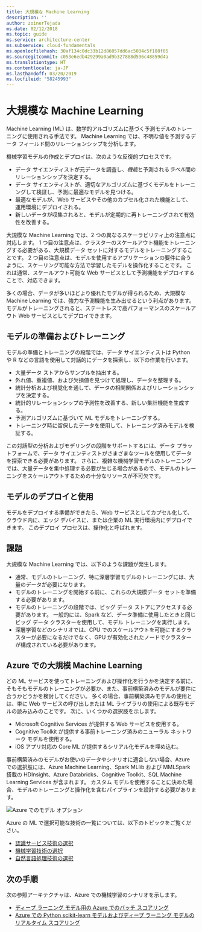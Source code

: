 ```yaml
---
title: 大規模な Machine Learning
description: ''
author: zoinerTejada
ms.date: 02/12/2018
ms.topic: guide
ms.service: architecture-center
ms.subservice: cloud-fundamentals
ms.openlocfilehash: 30af134c0dc33b12d86057dd6ac5034c5f108f05
ms.sourcegitcommit: c053e6edb429299a0ad9b327888d596c48859d4a
ms.translationtype: HT
ms.contentlocale: ja-JP
ms.lasthandoff: 03/20/2019
ms.locfileid: "58245993"
---
```

# <a name="machine-learning-at-scale"></a>大規模な Machine Learning

Machine Learning (ML) は、数学的アルゴリズムに基づく予測モデルのトレーニングに使用される手法です。 Machine Learning では、不明な値を予測するデータ フィールド間のリレーションシップを分析します。

機械学習モデルの作成とデプロイは、次のような反復的プロセスです。

- データ サイエンティストが元データを調査し、*機能*と予測される*ラベル*間のリレーションシップを決定する。
- データ サイエンティストが、適切なアルゴリズムに基づくモデルをトレーニングして検証し、予測に最適なモデルを見つける。
- 最適なモデルが、Web サービスやその他のカプセル化された機能として、運用環境にデプロイされる。
- 新しいデータが収集されると、モデルが定期的に再トレーニングされて有効性を改善する。

大規模な Machine Learning では、2 つの異なるスケーラビリティ上の注意点に対応します。 1 つ目の注意点は、クラスターのスケールアウト機能をトレーニングする必要がある、大規模データ セットに対するモデルをトレーニングすることです。 2 つ目の注意点は、モデルを使用するアプリケーションの要件に合うように、スケーリング可能な方法で学習したモデルを操作化することです。 これは通常、スケールアウト可能な Web サービスとして予測機能をデプロイすることで、対応できます。

多くの場合、データが多いほどより優れたモデルが得られるため、大規模な Machine Learning では、強力な予測機能を生み出せるという利点があります。 モデルがトレーニングされると、ステートレスで高パフォーマンスのスケールアウト Web サービスとしてデプロイできます。

## <a name="model-preparation-and-training"></a>モデルの準備およびトレーニング

モデルの準備とトレーニングの段階では、データ サイエンティストは Python や R などの言語を使用して対話的にデータを探索し、以下の作業を行います。

- 大量データ ストアからサンプルを抽出する。
- 外れ値、重複値、および欠損値を見つけて処理し、データを整理する。
- 統計分析および視覚化を通して、データの相関関係およびリレーションシップを決定する。
- 統計的リレーションシップの予測性を改善する、新しい集計機能を生成する。
- 予測アルゴリズムに基づいて ML モデルをトレーニングする。
- トレーニング時に留保したデータを使用して、トレーニング済みモデルを検証する。

この対話型の分析およびモデリングの段階をサポートするには、データ プラットフォームで、データ サイエンティストがさまざまなツールを使用してデータを探索できる必要があります。 さらに、複雑な機械学習モデルのトレーニングでは、大量データを集中処理する必要が生じる場合があるので、モデルのトレーニングをスケールアウトするための十分なリソースが不可欠です。

## <a name="model-deployment-and-consumption"></a>モデルのデプロイと使用

モデルをデプロイする準備ができたら、Web サービスとしてカプセル化して、クラウド内に、エッジ デバイスに、または企業の ML 実行環境内にデプロイできます。 このデプロイ プロセスは、操作化と呼ばれます。

## <a name="challenges"></a>課題

大規模な Machine Learning では、以下のような課題が発生します。

- 通常、モデルのトレーニング、特に深層学習モデルのトレーニングには、大量のデータが必要になります。
- モデルのトレーニングを開始する前に、これらの大規模データ セットを準備する必要があります。
- モデルのトレーニングの段階では、ビッグ データ ストアにアクセスする必要があります。 一般的には、Spark など、データ準備に使用したときと同じビッグ データ クラスターを使用して、モデル トレーニングを実行します。
- 深層学習などのシナリオでは、CPU でのスケールアウトを可能にするクラスターが必要になるだけでなく、GPU が有効化されたノードでクラスターが構成されている必要があります。

## <a name="machine-learning-at-scale-in-azure"></a>Azure での大規模 Machine Learning

どの ML サービスを使ってトレーニングおよび操作化を行うかを決定する前に、そもそもモデルのトレーニングが必要か、また、事前構築済みのモデルが要件に合うかどうかを検討してください。 多くの場合、事前構築済みモデルの使用とは、単に Web サービスの呼び出しまたは ML ライブラリの使用による既存モデルの読み込みのことです。 次に、いくつかの選択肢を示します。

- Microsoft Cognitive Services が提供する Web サービスを使用する。
- Cognitive Toolkit が提供する事前トレーニング済みのニューラル ネットワーク モデルを使用する。
- iOS アプリ対応の Core ML が提供するシリアル化モデルを埋め込む。

事前構築済みのモデルがお使いのデータやシナリオに適合しない場合、Azure での選択肢には、Azure Machine Learning、Spark MLlib および MMLSpark 搭載の HDInsight、Azure Databricks、Cognitive Toolkit、SQL Machine Learning Services が含まれます。 カスタム モデルを使用することに決めた場合、モデルのトレーニングと操作化を含むパイプラインを設計する必要があります。

![Azure でのモデル オプション](./images/machine-learning-model-training-and-deployment.png)

Azure の ML で選択可能な技術の一覧については、以下のトピックをご覧ください。

- [認識サービス技術の選択](../technology-choices/cognitive-services.md)
- [機械学習技術の選択](../technology-choices/data-science-and-machine-learning.md)
- [自然言語処理技術の選択](../technology-choices/natural-language-processing.md)

## <a name="next-steps"></a>次の手順

次の参照アーキテクチャは、Azure での機械学習のシナリオを示します。

- [ディープ ラーニング モデル用の Azure でのバッチ スコアリング](../../reference-architectures/ai/batch-scoring-deep-learning.md)
- [Azure での Python scikit-learn モデルおよびディープ ラーニング モデルのリアルタイム スコアリング](../../reference-architectures/ai/realtime-scoring-python.md)